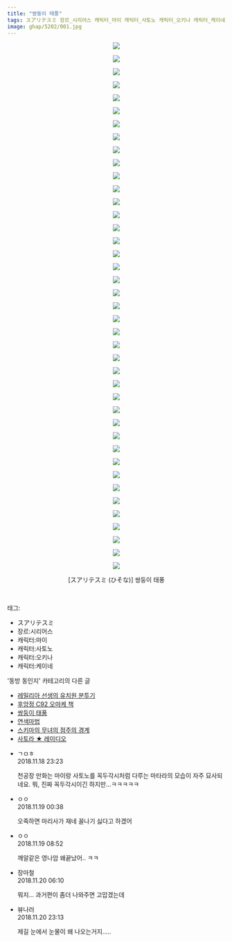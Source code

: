 ```yaml
---
title: "쌍둥이 태풍"
tags: スアリテスミ 장르_시리어스 캐릭터_마이 캐릭터_사토노 캐릭터_오키나 캐릭터_케이네 ひそな 동방_동인지
image: ghap/5202/001.jpg
---
```

<div class="article">
<p style="text-align: center; clear: none; float: none;"><img src="{{ site.nasurl }}/ghap/5202/001.jpg"/></p>
<p style="text-align: center; clear: none; float: none;"><img src="{{ site.nasurl }}/ghap/5202/002.jpg"/></p>
<p style="text-align: center; clear: none; float: none;"><img src="{{ site.nasurl }}/ghap/5202/003.jpg"/></p>
<p style="text-align: center; clear: none; float: none;"><img src="{{ site.nasurl }}/ghap/5202/004.jpg"/></p>
<p style="text-align: center; clear: none; float: none;"><img src="{{ site.nasurl }}/ghap/5202/005.jpg"/></p>
<p style="text-align: center; clear: none; float: none;"><img src="{{ site.nasurl }}/ghap/5202/006.jpg"/></p>
<p style="text-align: center; clear: none; float: none;"><img src="{{ site.nasurl }}/ghap/5202/007.jpg"/></p>
<p style="text-align: center; clear: none; float: none;"><img src="{{ site.nasurl }}/ghap/5202/008.jpg"/></p>
<p style="text-align: center; clear: none; float: none;"><img src="{{ site.nasurl }}/ghap/5202/009.jpg"/></p>
<p style="text-align: center; clear: none; float: none;"><img src="{{ site.nasurl }}/ghap/5202/010.jpg"/></p>
<p style="text-align: center; clear: none; float: none;"><img src="{{ site.nasurl }}/ghap/5202/011.jpg"/></p>
<p style="text-align: center; clear: none; float: none;"><img src="{{ site.nasurl }}/ghap/5202/012.jpg"/></p>
<p style="text-align: center; clear: none; float: none;"><img src="{{ site.nasurl }}/ghap/5202/013.jpg"/></p>
<p style="text-align: center; clear: none; float: none;"><img src="{{ site.nasurl }}/ghap/5202/014.jpg"/></p>
<p style="text-align: center; clear: none; float: none;"><img src="{{ site.nasurl }}/ghap/5202/015.jpg"/></p>
<p style="text-align: center; clear: none; float: none;"><img src="{{ site.nasurl }}/ghap/5202/016.jpg"/></p>
<p style="text-align: center; clear: none; float: none;"><img src="{{ site.nasurl }}/ghap/5202/017.jpg"/></p>
<p style="text-align: center; clear: none; float: none;"><img src="{{ site.nasurl }}/ghap/5202/018.jpg"/></p>
<p style="text-align: center; clear: none; float: none;"><img src="{{ site.nasurl }}/ghap/5202/019.jpg"/></p>
<p style="text-align: center; clear: none; float: none;"><img src="{{ site.nasurl }}/ghap/5202/020.jpg"/></p>
<p style="text-align: center; clear: none; float: none;"><img src="{{ site.nasurl }}/ghap/5202/021.jpg"/></p>
<p style="text-align: center; clear: none; float: none;"><img src="{{ site.nasurl }}/ghap/5202/022.jpg"/></p>
<p style="text-align: center; clear: none; float: none;"><img src="{{ site.nasurl }}/ghap/5202/023.jpg"/></p>
<p style="text-align: center; clear: none; float: none;"><img src="{{ site.nasurl }}/ghap/5202/024.jpg"/></p>
<p style="text-align: center; clear: none; float: none;"><img src="{{ site.nasurl }}/ghap/5202/025.jpg"/></p>
<p style="text-align: center; clear: none; float: none;"><img src="{{ site.nasurl }}/ghap/5202/026.jpg"/></p>
<p style="text-align: center; clear: none; float: none;"><img src="{{ site.nasurl }}/ghap/5202/027.jpg"/></p>
<p style="text-align: center; clear: none; float: none;"><img src="{{ site.nasurl }}/ghap/5202/028.jpg"/></p>
<p style="text-align: center; clear: none; float: none;"><img src="{{ site.nasurl }}/ghap/5202/029.jpg"/></p>
<p style="text-align: center; clear: none; float: none;"><img src="{{ site.nasurl }}/ghap/5202/030.jpg"/></p>
<p style="text-align: center; clear: none; float: none;"><img src="{{ site.nasurl }}/ghap/5202/031.jpg"/></p>
<p style="text-align: center; clear: none; float: none;"><img src="{{ site.nasurl }}/ghap/5202/032.jpg"/></p>
<p style="text-align: center; clear: none; float: none;"><img src="{{ site.nasurl }}/ghap/5202/033.jpg"/></p>
<p style="text-align: center; clear: none; float: none;"><img src="{{ site.nasurl }}/ghap/5202/034.jpg"/></p>
<p style="text-align: center; clear: none; float: none;"><img src="{{ site.nasurl }}/ghap/5202/035.jpg"/></p>
<p style="text-align: center; clear: none; float: none;"><img src="{{ site.nasurl }}/ghap/5202/036.jpg"/></p>
<p style="text-align: center; clear: none; float: none;"><img src="{{ site.nasurl }}/ghap/5202/037.jpg"/></p>
<p style="text-align: center; clear: none; float: none;"><img src="{{ site.nasurl }}/ghap/5202/038.jpg"/></p>
<p style="text-align: center; clear: none; float: none;"><img src="{{ site.nasurl }}/ghap/5202/039.jpg"/></p>
<p style="text-align: center; clear: none; float: none;"><img src="{{ site.nasurl }}/ghap/5202/040.jpg"/></p>
<p style="text-align: center; clear: none; float: none;"><img src="{{ site.nasurl }}/ghap/5202/041.jpg"/></p>
<p style="text-align: center; clear: none; float: none;">[スアリテスミ (ひそな)] 쌍둥이 태풍</p>
<p><br/></p>
</div><div class="tagTrail">
<p>태그: </p>
<ul>
<li>スアリテスミ</li>
<li>장르:시리어스</li>
<li>캐릭터:마이</li>
<li>캐릭터:사토노</li>
<li>캐릭터:오키나</li>
<li>캐릭터:케이네</li>
</ul>
</div><div class="another">
<p>'동방 동인지' 카테고리의 다른 글</p>
<ul>
<li><a href="/2018-11-19-ghap_5210">레밀리아 선생의 유치원 분투기</a></li>
<li><a href="/2018-11-18-ghap_5203">후앙정 C92 오마케 책</a></li>
<li><a href="/2018-11-18-ghap_5202">쌍둥이 태풍</a></li>
<li><a href="/2018-11-18-ghap_5200">연색마법</a></li>
<li><a href="/2018-11-18-ghap_5199">스키마의 무녀의 점주의 경계</a></li>
<li><a href="/2018-11-18-ghap_5198">사토라 ★ 레이디오</a></li>
</ul>
</div><div class="cb_module cb_fluid">
<div class="cb_wrt cb_profile">
<div class="comment">
<ul>
<li class="cb_thumb_off" id="comment15375014">
<div class="cb_comment_area">
<div class="cb_info_area">
<div class="cb_section">
<span class="cb_nick_name">ㄱㅁㅎ</span>
</div>
<div class="cb_section">
<span class="cb_date">2018.11.18 23:23 </span>
</div>
</div>
<div class="cb_dsc_comment">
<p class="cb_dsc">
											천공장 만화는 마이랑 사토노를 꼭두각시처럼 다루는 마타라의 모습이 자주 묘사되네요. 뭐, 진짜 꼭두각시이긴 하지만...ㅋㅋㅋㅋㅋ
										</p>
</div>
</div></li>
<li class="cb_thumb_off" id="comment15375054">
<div class="cb_comment_area">
<div class="cb_info_area">
<div class="cb_section">
<span class="cb_nick_name">ㅇㅇ</span>
</div>
<div class="cb_section">
<span class="cb_date">2018.11.19 00:38 </span>
</div>
</div>
<div class="cb_dsc_comment">
<p class="cb_dsc">
											오죽하면 마리사가 재네 꼴나기 싫다고 하겠어
										</p>
</div>
</div></li>
<li class="cb_thumb_off" id="comment15375156">
<div class="cb_comment_area">
<div class="cb_info_area">
<div class="cb_section">
<span class="cb_nick_name">ㅇㅇ</span>
</div>
<div class="cb_section">
<span class="cb_date">2018.11.19 08:52 </span>
</div>
</div>
<div class="cb_dsc_comment">
<p class="cb_dsc">
											깨알같은 영나암 왜끝났어.. ㅋㅋ
										</p>
</div>
</div></li>
<li class="cb_thumb_off" id="comment15375596">
<div class="cb_comment_area">
<div class="cb_info_area">
<div class="cb_section">
<span class="cb_nick_name">장마철</span>
</div>
<div class="cb_section">
<span class="cb_date">2018.11.20 06:10 </span>
</div>
</div>
<div class="cb_dsc_comment">
<p class="cb_dsc">
											뭐지... 과거편이 좀더 나와주면 고맙겠는데
										</p>
</div>
</div></li>
<li class="cb_thumb_off" id="comment15375977">
<div class="cb_comment_area">
<div class="cb_info_area">
<div class="cb_section">
<span class="cb_nick_name">뷰나러</span>
</div>
<div class="cb_section">
<span class="cb_date">2018.11.20 23:13 </span>
</div>
</div>
<div class="cb_dsc_comment">
<p class="cb_dsc">
											제길 눈에서 눈물이 왜 나오는거지.....
										</p>
</div>
</div></li>
</ul>
</div>
</div><!-- commentList close -->
</div>